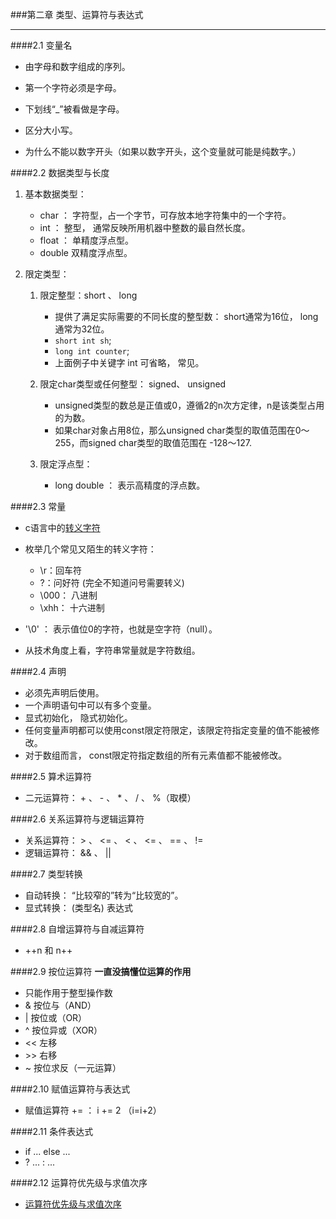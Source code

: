 ###第二章 类型、运算符与表达式
***

####2.1 变量名
* 由字母和数字组成的序列。
* 第一个字符必须是字母。
* 下划线“_”被看做是字母。
* 区分大小写。

* 为什么不能以数字开头（如果以数字开头，这个变量就可能是纯数字。）

####2.2 数据类型与长度
1. 基本数据类型：
	* char ： 字符型，占一个字节，可存放本地字符集中的一个字符。
	* int ： 整型， 通常反映所用机器中整数的最自然长度。
	* float ： 单精度浮点型。
	* double 双精度浮点型。
	
2. 限定类型： 
	1. 限定整型：short 、 long
		* 提供了满足实际需要的不同长度的整型数： short通常为16位， long通常为32位。
		* `short int sh`;
		* `long int counter`;
		* 上面例子中关键字 int 可省略， 常见。
		
	2. 限定char类型或任何整型： signed、 unsigned
		* unsigned类型的数总是正值或0，遵循2的n次方定律，n是该类型占用的为数。
		* 如果char对象占用8位，那么unsigned char类型的取值范围在0～255，而signed char类型的取值范围在 -128～127.
	
	3. 限定浮点型： 
		* long double ： 表示高精度的浮点数。
		

####2.3 常量
* c语言中的[转义字符](http://baike.baidu.com/link?url=Xc3de3emO9Yin2VH9FNaITmvlivZoz8TeD9srfK7NPEqmaL_QyPVP8kzvABzRGd5X4Kq-lwPJqmdxq-2ABLSdK) 
* 枚举几个常见又陌生的转义字符：
	* \r：回车符
	* \?：问好符 (完全不知道问号需要转义)
	* \000： 八进制
	* \xhh： 十六进制

* '\0' ： 表示值位0的字符，也就是空字符（null）。

* 从技术角度上看，字符串常量就是字符数组。


####2.4 声明
* 必须先声明后使用。
* 一个声明语句中可以有多个变量。
* 显式初始化， 隐式初始化。
* 任何变量声明都可以使用const限定符限定，该限定符指定变量的值不能被修改。
* 对于数组而言， const限定符指定数组的所有元素值都不能被修改。 

####2.5 算术运算符
* 二元运算符： + 、 - 、 * 、 / 、 %（取模）

####2.6 关系运算符与逻辑运算符
* 关系运算符： > 、 <= 、 < 、 <= 、 == 、 !=
* 逻辑运算符： && 、 ||

####2.7 类型转换
* 自动转换： “比较窄的”转为“比较宽的”。
* 显式转换： (类型名) 表达式

####2.8 自增运算符与自减运算符
* ++n 和 n++

####2.9 按位运算符
**一直没搞懂位运算的作用**	
* 只能作用于整型操作数
* &	按位与（AND）
* |	按位或（OR）
* ^	按位异或（XOR）
* <<	左移
* \>\>	右移
* ~	按位求反（一元运算）

####2.10 赋值运算符与表达式
* 赋值运算符 += ： i += 2 （i=i+2）


####2.11 条件表达式
* if ... else ...
* ? ... : ...


####2.12 运算符优先级与求值次序
* [运算符优先级与求值次序](http://baike.baidu.com/link?url=PQAGGHVWm8Ti_xj_5HXKymVoqUjBDk1Cp2g4TTEtaMKGup-yUb8WXlK34NfQUHe7aB846jlVUxnNERPJj6VvoK#2)

